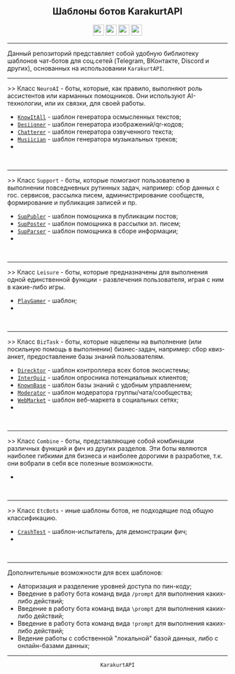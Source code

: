 <div align="center">
    <h2> Шаблоны ботов KarakurtAPI </h2>
    <img src="MediaVK-.svg" height="25"/>
    <img src="MediaTG-.svg" height="25"/>
    <img src="MediaDC-.svg" height="25"/>
    <img src="MediaOK-.svg" height="25"/>
    <hr>
</div>

<div align="left">
    Данный репозиторий представляет собой удобную библиотеку шаблонов чат-ботов для соц.сетей (Telegram,
    ВКонтакте, Discord и других), основанных на использовании <code>KarakurtAPI</code>.
    <hr>
    >> Класс <code>NeuroAI</code> - боты, которые, как правило, выполняют роль ассистентов или карманных
    помощников. Они используют AI-технологии, или их связки, для своей работы.
    <ul>
        <li> <code><a href="/Template/KnowItAll.md">KnowItAll</a></code> - шаблон генератора осмысленных текстов;    </li>
        <li> <code><a href="/Template/Desiigner.md">Desiigner</a></code> - шаблон генератора изображений/qr-кодов;   </li>
        <li> <code><a href="/Template/Chatterer.md">Chatterer</a></code> - шаблон генератора озвученного текста;     </li>
        <li> <code><a href="/Template/Musiician.md">Musiician</a></code> - шаблон генератора музыкальных треков;     </li>
        <li>                                                                                                         </li>
    </ul>
    <br>
    <hr>
    >> Класс <code>Support</code> - боты, которые помогают пользователю в выполнении повседневных рутинных
    задач, например: сбор данных с гос. сервисов, рассылка писем, администрирование сообществ, формирование
    и публикация записей и пр.
    <ul>
        <li> <code><a href="/Template/SupPubler.md">SupPubler</a></code> - шаблон помощника в публикации постов;     </li>
        <li> <code><a href="/Template/SupPoster.md">SupPoster</a></code> - шаблон помощника в рассылки эл. писем;    </li>
        <li> <code><a href="/Template/SupParser.md">SupParser</a></code> - шаблон помощника в сборе информации;      </li>
        <li>                                                                                                         </li>
    </ul>
    <br>
    <hr>
    >> Класс <code>Leisure</code> - боты, которые предназначены для выполнения одной единственной функции -
    развлечения пользователя, играя с ним в какие-либо игры.
    <ul>
        <li> <code><a href="/Template/PlayGamer.md">PlayGamer</a></code> - шаблон;                                   </li>
        <li>                                                                                                         </li>
    </ul>
    <br>
    <hr>
    >> Класс <code>BizTask</code> - боты, которые нацелены на выполнение (или посильную помощь в выполнении) 
    бизнес-задач, например: сбор квиз-анкет, предоставление базы знаний пользователям.  
    <ul>
        <li> <code><a href="/Template/Direcktor.md">Direcktor</a></code> - шаблон контроллера всех ботов экосистемы; </li>
        <li> <code><a href="/Template/InterQuiz.md">InterQuiz</a></code> - шаблон опросника потенциальных клиентов;  </li>
        <li> <code><a href="/Template/KnownBase.md">KnownBase</a></code> - шаблон базы знаний с удобным управлением; </li>
        <li> <code><a href="/Template/Moderator.md">Moderator</a></code> - шаблон модератора группы/чата/сообщества; </li>
        <li> <code><a href="/Template/WebMarket.md">WebMarket</a></code> - шаблон веб-маркета в социальных сетях;    </li>
        <li>                                                                                                         </li>
    </ul>
    <br>
    <hr>
    >> Класс <code>Combine</code> - боты, представляющие собой комбинации различных функций и фич из других
    разделов. Эти боты являются наиболее гибкими для бизнеса и наиболее дорогими в разработке, т.к. они
    вобрали в себя все полезные возможности.
    <ul>
        <li>                                                                                                         </li>
    </ul>
    <br>
    <hr>
    >> Класс <code>EtcBots</code> - иные шаблоны ботов, не подходящие под общую классификацию.
    <ul>
        <li> <code><a href="/Template/CrashTest.md">CrashTest</a></code> - шаблон-испытатель, для демонстрации фич;  </li>
        <li>                                                                                                         </li>
    </ul>
    <br>
    <hr>
    Дополнительные возможности для всех шаблонов:
    <ul>
        <li>
            Авторизация и разделение уровней доступа по пин-коду;
        </li>
        <li>
            Введение в работу бота команд вида <code>/prompt</code> для выполнения каких-либо действий;
        </li>
        <li>
            Введение в работу бота команд вида <code>\prompt</code> для выполнения каких-либо действий;
        </li>
        <li>
            Введение в работу бота команд вида <code>!prompt</code> для выполнения каких-либо действий;
        </li>
        <li>
            Ведение работы с собственной "локальной" базой данных, либо с онлайн-базами данных;
        </li>
    </ul>
    <hr>
</div>

<div align="center">
    <code>KarakurtAPI</code>
</div>